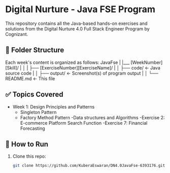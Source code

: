 # Digital Nurture - Java FSE Program

This repository contains all the Java-based hands-on exercises and solutions from the Digital Nurture 4.0 Full Stack Engineer Program by Cognizant.

## 📁 Folder Structure

Each week's content is organized as follows:
JavaFse
|
|___ [WeekNumber][Skill]/
| │
| ├── [ExerciseNumber][ExerciseName]/
| │ ├── code/ ← Java source code
| │ ├── output/ ← Screenshot(s) of program output
| │
└── README.md ← This file

## ✅ Topics Covered

- Week 1:
 Design Principles and Patterns
  - Singleton Pattern
  - Factory Method Pattern
-Data structures and Algorithms
  -Exercise 2: E-commerce Platform Search Function
  -Exercise 7: Financial Forecasting
## 🧪 How to Run

1. Clone this repo:
   ```bash
   git clone https://github.com/KuberaEswaran/DN4.0JavaFse-6393176.git
